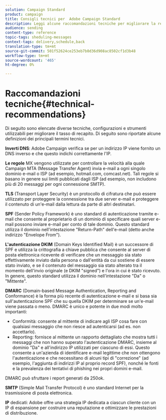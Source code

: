 ```yaml
---
solution: Campaign Standard
product: campaign
title: Consigli tecnici per  Adobe Campaign Standard
description: Leggi alcune raccomandazioni tecniche per migliorare la recapito con  Adobe Campaign Standard.
audience: sending
content-type: reference
topic-tags: sheduling-messages
context-tags: delivery,schedule,back
translation-type: tm+mt
source-git-commit: 501f52624ce253eb7b0d36d908ac8502cf1d3b48
workflow-type: tm+mt
source-wordcount: '465'
ht-degree: 0%

---
```



# Raccomandazioni tecniche{#technical-recommendations}

Di seguito sono elencate diverse tecniche, configurazioni e strumenti utilizzabili per migliorare il tasso di recapito. Di seguito sono riportate alcune definizioni dei principali termini tecnici.

**Inverti DNS**:  Adobe Campaign verifica se per un indirizzo IP viene fornito un DNS inverso e che questo indichi correttamente l&#39;IP.

**Le regole** MX vengono utilizzate per controllare la velocità alla quale Campaign MTA (Message Transfer Agent) invia e-mail a ogni singolo dominio e-mail o ISP (ad esempio, hotmail.com, comcast.net). Tali regole si basano in genere sui limiti pubblicati dagli ISP (ad esempio, non includono più di 20 messaggi per ogni connessione SMTP).

**TLS** (Transport Layer Security) è un protocollo di cifratura che può essere utilizzato per proteggere la connessione tra due server e-mail e proteggere il contenuto di un&#39;e-mail dalla lettura da parte di altri destinatari.

**SPF** (Sender Policy Framework) è uno standard di autenticazione tramite e-mail che consente al proprietario di un dominio di specificare quali server e-mail possono inviare e-mail per conto di tale dominio. Questo standard utilizza il dominio nell&#39;intestazione &quot;Return-Path&quot; dell&#39;e-mail (detto anche indirizzo &quot;Envelope From&quot;).

**L&#39;autenticazione DKIM** (Domain Keys Identified Mail) è un successore di SPF e utilizza la crittografia a chiave pubblica che consente al server di posta elettronica ricevente di verificare che un messaggio sia stato effettivamente inviato dalla persona o dall&#39;entità da cui sostiene di essere stato inviato, e se il contenuto del messaggio sia stato alterato tra il momento dell&#39;invio originale (e DKIM &quot;signed&quot;) e l&#39;ora in cui è stato ricevuto. In genere, questo standard utilizza il dominio nell’intestazione &quot;Da&quot; o &quot;Mittente&quot;.

**DMARC** (Domain-based Message Authentication, Reporting and Conformance) è la forma più recente di autenticazione e-mail e si basa sia sull&#39;autenticazione SPF che su quella DKIM per determinare se un&#39;e-mail viene passata o meno. DMARC è unico e potente in due modi molto importanti:
* Conformità: consente al mittente di indicare agli ISP cosa fare con qualsiasi messaggio che non riesce ad autenticarsi (ad es. non accettarlo).
* Reporting: fornisce al mittente un rapporto dettagliato che mostra tutti i messaggi che non hanno superato l&#39;autenticazione DMARC, insieme al dominio &quot;Da&quot; e all&#39;indirizzo IP utilizzati per ciascuno di essi. Questo consente a un&#39;azienda di identificare e-mail legittime che non ottengono l&#39;autenticazione e che necessitano di alcuni tipi di &quot;correzione&quot; (ad esempio, l&#39;aggiunta di indirizzi IP al proprio record SPF), nonché le fonti e la prevalenza dei tentativi di phishing nei propri domini e-mail.

DMARC può sfruttare i report generati da 250ok.

**SMTP** (Simple Mail Transfer Protocol) è uno standard Internet per la trasmissione di posta elettronica.

**IP** dedicati:  Adobe offre una strategia IP dedicata a ciascun cliente con un IP di espansione per costruire una reputazione e ottimizzare le prestazioni di distribuzione.
